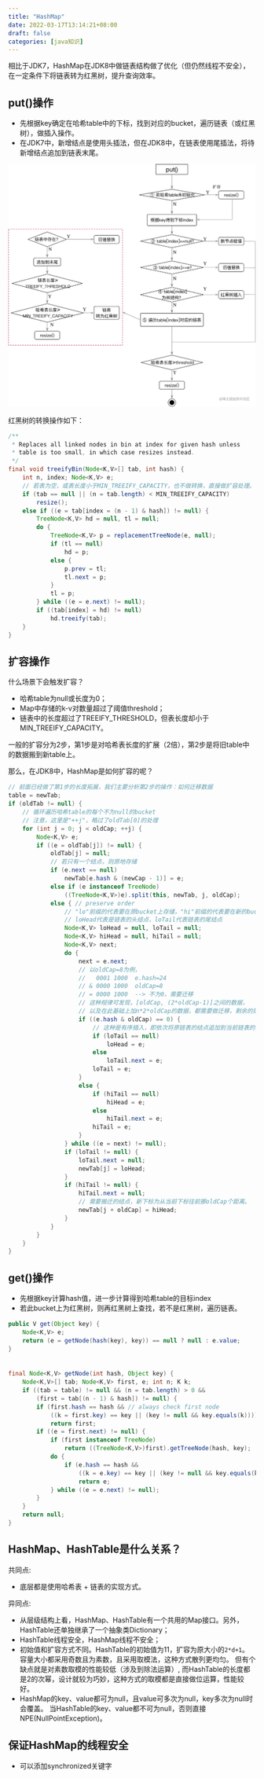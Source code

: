 ```yaml
---
title: "HashMap"
date: 2022-03-17T13:14:21+08:00
draft: false
categories: [java知识]
---
```



相比于JDK7，HashMap在JDK8中做链表结构做了优化（但仍然线程不安全），在一定条件下将链表转为红黑树，提升查询效率。

## put()操作

* 先根据key确定在哈希table中的下标，找到对应的bucket，遍历链表（或红黑树），做插入操作。 
* 在JDK7中，新增结点是使用头插法，但在JDK8中，在链表使用尾插法，将待新增结点追加到链表末尾。

![Put](/img/HashMap/1.png)

红黑树的转换操作如下：

```java
/**
 * Replaces all linked nodes in bin at index for given hash unless
 * table is too small, in which case resizes instead.
 */
final void treeifyBin(Node<K,V>[] tab, int hash) {
    int n, index; Node<K,V> e;
    // 若表为空，或表长度小于MIN_TREEIFY_CAPACITY，也不做转换，直接做扩容处理。
    if (tab == null || (n = tab.length) < MIN_TREEIFY_CAPACITY)
        resize();
    else if ((e = tab[index = (n - 1) & hash]) != null) {
        TreeNode<K,V> hd = null, tl = null;
        do {
            TreeNode<K,V> p = replacementTreeNode(e, null);
            if (tl == null)
                hd = p;
            else {
                p.prev = tl;
                tl.next = p;
            }
            tl = p;
        } while ((e = e.next) != null);
        if ((tab[index] = hd) != null)
            hd.treeify(tab);
    }
}
```

## 扩容操作

什么场景下会触发扩容？

* 哈希table为null或长度为0； 
* Map中存储的k-v对数量超过了阈值threshold； 
* 链表中的长度超过了TREEIFY_THRESHOLD，但表长度却小于MIN_TREEIFY_CAPACITY。

一般的扩容分为2步，第1步是对哈希表长度的扩展（2倍），第2步是将旧table中的数据搬到新table上。

那么，在JDK8中，HashMap是如何扩容的呢？

```java
// 前面已经做了第1步的长度拓展，我们主要分析第2步的操作：如何迁移数据
table = newTab;
if (oldTab != null) {
    // 循环遍历哈希table的每个不为null的bucket
    // 注意，这里是"++j"，略过了oldTab[0]的处理
    for (int j = 0; j < oldCap; ++j) {
        Node<K,V> e;
        if ((e = oldTab[j]) != null) {
            oldTab[j] = null;
            // 若只有一个结点，则原地存储
            if (e.next == null)
                newTab[e.hash & (newCap - 1)] = e;
            else if (e instanceof TreeNode)
                ((TreeNode<K,V>)e).split(this, newTab, j, oldCap);
            else { // preserve order
                // "lo"前缀的代表要在原bucket上存储，"hi"前缀的代表要在新的bucket上存储
                // loHead代表是链表的头结点，loTail代表链表的尾结点
                Node<K,V> loHead = null, loTail = null;
                Node<K,V> hiHead = null, hiTail = null;
                Node<K,V> next;
                do {
                    next = e.next;
                    // 以oldCap=8为例，
                    //   0001 1000  e.hash=24
                    // & 0000 1000  oldCap=8
                    // = 0000 1000  --> 不为0，需要迁移
                    // 这种规律可发现，[oldCap, (2*oldCap-1)]之间的数据，
                    // 以及在此基础上加n*2*oldCap的数据，都需要做迁移，剩余的则不用迁移
                    if ((e.hash & oldCap) == 0) {
                        // 这种是有序插入，即依次将原链表的结点追加到当前链表的末尾
                        if (loTail == null)
                            loHead = e;
                        else
                            loTail.next = e;
                        loTail = e;
                    }
                    else {
                        if (hiTail == null)
                            hiHead = e;
                        else
                            hiTail.next = e;
                        hiTail = e;
                    }
                } while ((e = next) != null);
                if (loTail != null) {
                    loTail.next = null;
                    newTab[j] = loHead;
                }
                if (hiTail != null) {
                    hiTail.next = null;
                    // 需要搬迁的结点，新下标为从当前下标往前挪oldCap个距离。
                    newTab[j + oldCap] = hiHead;
                }
            }
        }
    }
}
```

## get()操作

* 先根据key计算hash值，进一步计算得到哈希table的目标index
* 若此bucket上为红黑树，则再红黑树上查找，若不是红黑树，遍历链表。

```java
public V get(Object key) {
    Node<K,V> e;
    return (e = getNode(hash(key), key)) == null ? null : e.value;
}


final Node<K,V> getNode(int hash, Object key) {
    Node<K,V>[] tab; Node<K,V> first, e; int n; K k;
    if ((tab = table) != null && (n = tab.length) > 0 &&
        (first = tab[(n - 1) & hash]) != null) {
        if (first.hash == hash && // always check first node
            ((k = first.key) == key || (key != null && key.equals(k))))
            return first;
        if ((e = first.next) != null) {
            if (first instanceof TreeNode)
                return ((TreeNode<K,V>)first).getTreeNode(hash, key);
            do {
                if (e.hash == hash &&
                    ((k = e.key) == key || (key != null && key.equals(k))))
                    return e;
            } while ((e = e.next) != null);
        }
    }
    return null;
}
```

## HashMap、HashTable是什么关系？

共同点:

* 底层都是使用哈希表 + 链表的实现方式。

异同点:

* 从层级结构上看，HashMap、HashTable有一个共用的Map接口。另外，HashTable还单独继承了一个抽象类Dictionary；
* HashTable线程安全，HashMap线程不安全；
* 初始值和扩容方式不同。HashTable的初始值为11，扩容为原大小的`2*d+1`。
容量大小都采用奇数且为素数，且采用取模法，这种方式散列更均匀。
但有个缺点就是对素数取模的性能较低（涉及到除法运算）,
而HashTable的长度都是2的次幂，设计就较为巧妙，这种方式的取模都是直接做位运算，性能较好。
* HashMap的key、value都可为null，且value可多次为null，key多次为null时会覆盖。
当HashTable的key、value都不可为null，否则直接NPE(NullPointException)。

## 保证HashMap的线程安全

* 可以添加synchronized关键字





